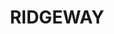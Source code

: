 ---
lastmod: '2025-04-06T06:05:20+00:00'
latitude: -35.317402
layout: suburb
longitude: 149.257101
postcode: '2620'
state: NSW
title: RIDGEWAY
url: /nsw/ridgeway/
---